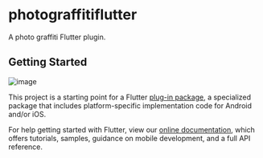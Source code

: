 # photograffitiflutter

A photo graffiti Flutter plugin.

## Getting Started

![image]("https://raw.githubusercontent.com/wujianneng/photo_graffiti_flutter/main/image.png")

This project is a starting point for a Flutter
[plug-in package](https://flutter.dev/developing-packages/),
a specialized package that includes platform-specific implementation code for
Android and/or iOS.

For help getting started with Flutter, view our 
[online documentation](https://flutter.dev/docs), which offers tutorials, 
samples, guidance on mobile development, and a full API reference.
